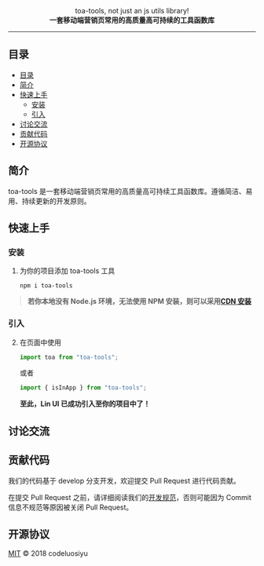 <div align="center">
    <span>toa-tools, not just an js utils library!</span><br/>
    <strong>一套移动端营销页常用的高质量高可持续的工具函数库</strong>
</div>

---

## 目录

- [目录](#目录)
- [简介](#简介)
- [快速上手](#快速上手)
  - [安装](#安装)
  - [引入](#引入)
- [讨论交流](#讨论交流)
- [贡献代码](#贡献代码)
- [开源协议](#开源协议)

## 简介

toa-tools 是一套移动端营销页常用的高质量高可持续工具函数库。遵循简洁、易用、持续更新的开发原则。

## 快速上手

### 安装

1. 为你的项目添加 toa-tools 工具

   ```
   npm i toa-tools
   ```

> **若你本地没有 Node.js 环境，无法使用 NPM 安装，则可以采用[CDN 安装](https://github.com/codeluosiyu/toa-tools/build/index.js)**

### 引入

2. 在页面中使用
   ```js
   import toa from "toa-tools";
   ```
   或者
   ```js
   import { isInApp } from "toa-tools";
   ```
   **至此，Lin UI 已成功引入至你的项目中了！**

## 讨论交流

## 贡献代码

我们的代码基于 develop 分支开发，欢迎提交 Pull Request 进行代码贡献。

在提交 Pull Request 之前，请详细阅读我们的[开发规范](https://github.com/codeluosiyu/toa-tools/wiki)，否则可能因为 Commit 信息不规范等原因被关闭 Pull Request。

## 开源协议

[MIT](LICENSE) © 2018 codeluosiyu

